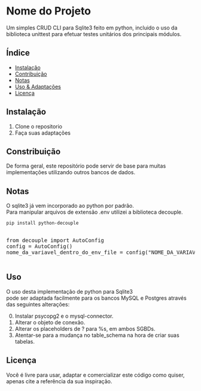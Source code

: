 # Nome do Projeto

Um simples CRUD CLI para Sqlite3 feito em python,
incluido o uso da biblioteca unittest para efetuar testes unitários dos principais módulos.

## Índice

- [Instalação](#instalação)
- [Contribuição](#contribuição)
- [Notas](#notas)
- [Uso & Adaptações](#obs)
- [Licença](#licença)

## Instalação

1. Clone o repositorio
2. Faça suas adaptações

## Constribuição

De forma geral, este repositório pode servir de base para muitas implementações utilizando outros bancos de dados.

## Notas

O sqlite3 já vem incorporado ao python por padrão.  
Para manipular arquivos de extensão .env utilizei a biblioteca decouple.

```bash
pip install python-decouple
```

<pre>

from decouple import AutoConfig
config = AutoConfig()
nome_da_variavel_dentro_do_env_file = config("NOME_DA_VARIAVEL", default=None)

</pre>

## Uso

O uso desta implementação de python para Sqlite3 <br>
pode ser adaptada facilmente para os bancos MySQL e Postgres através das seguintes alterações:

0. Instalar psycopg2 e o mysql-connector.
1. Alterar o objeto de conexão.
2. Alterar os placeholders de ? para %s, em ambos SGBDs.
3. Atentar-se para a mudança no table_schema na hora de criar suas tabelas.

## Licença

Você é livre para usar, adaptar e comercializar este código como quiser, apenas cite a referência da sua inspiração.
